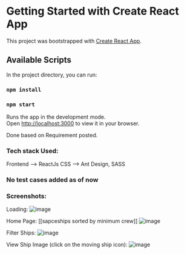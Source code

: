 # Getting Started with Create React App

This project was bootstrapped with [Create React App](https://github.com/facebook/create-react-app).

## Available Scripts

In the project directory, you can run:

### `npm install`
### `npm start`

Runs the app in the development mode.\
Open [http://localhost:3000](http://localhost:3000) to view it in your browser.

Done based on Requirement posted.

### Tech stack Used:
Frontend --> ReactJs
CSS --> Ant Design, SASS

### No test cases added as of now

### Screenshots:
Loading:
![image](https://github.com/kuhelicaHazra/StarWars/assets/36133713/11cc353a-ed0b-490f-8d44-a6ed468f21a1)

Home Page: 
[[sapceships sorted by minimum crew]]
![image](https://github.com/kuhelicaHazra/StarWars/assets/36133713/6c10c3e0-3e92-41ec-b251-5ed7b92170c8)

Filter Ships:
![image](https://github.com/kuhelicaHazra/StarWars/assets/36133713/955af479-5327-4723-804d-ebb69caef1be)

View Ship Image (click on the moving ship icon):
![image](https://github.com/kuhelicaHazra/StarWars/assets/36133713/d8546f3b-f6fb-47fb-9f2e-aed4505f4430)



